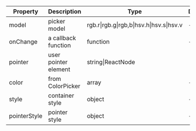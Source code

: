 | Property       | Description           | Type             | Default       |
|------------|----------------|------------------|--------------|
| model      | picker model | rgb.r\|rgb.g\|rgb,b\|hsv.h\|hsv.s\|hsv.v | -  |
| onChange   | a callback function  | function    | -           |
| pointer    | user pointer element       | string\|ReactNode | <CirclePointer /> |
| color      | from ColorPicker | array    | -        |
| style      | container style       | object     | -           |
| pointerStyle | pointer style  | object  | -         |

